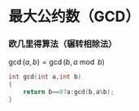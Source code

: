 # 最大公约数（GCD）

### 欧几里得算法（辗转相除法）

$\gcd{(a,b)}=\gcd{(b,a\bmod b)}$

```cpp
int gcd(int a,int b)
{
	return b==0?a:gcd(b,a%b);
}
```
